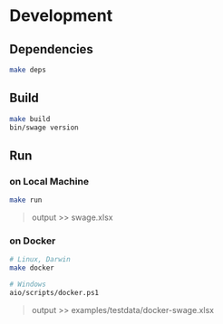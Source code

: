 # Development


## Dependencies

```bash
make deps
```

## Build

```bash
make build
bin/swage version
```


## Run

### on Local Machine

```bash
make run
```

> output >> swage.xlsx

### on Docker

```bash
# Linux, Darwin
make docker

# Windows
aio/scripts/docker.ps1

```

> output >> examples/testdata/docker-swage.xlsx
